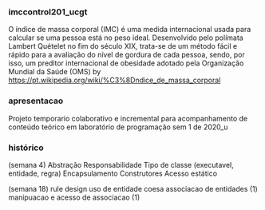 ### imccontrol201_ucgt
O índice de massa corporal (IMC) é uma medida internacional usada para calcular se uma pessoa está no peso ideal. Desenvolvido pelo polímata Lambert Quételet no fim do século XIX, trata-se de um método fácil e rápido para a avaliação do nível de gordura de cada pessoa, sendo, por isso, um preditor internacional de obesidade adotado pela Organização Mundial da Saúde (OMS)
by https://pt.wikipedia.org/wiki/%C3%8Dndice_de_massa_corporal

### apresentacao
Projeto temporario colaborativo e incremental para acompanhamento de conteúdo teórico em laboratório de programação sem 1 de 2020_u

### histórico
(semana 4)
Abstração
Responsabilidade
Tipo de classe (executavel, entidade, regra)
Encapsulamento
Construtores
Acesso estático

(semana 18)
rule design
uso de entidade coesa
associacao de entidades (1)
manipuacao e acesso de associacao (1)